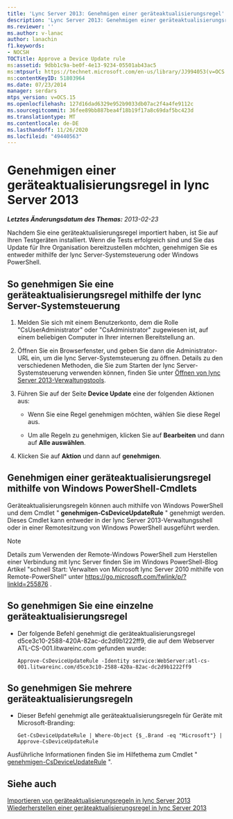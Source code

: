 ```yaml
---
title: 'Lync Server 2013: Genehmigen einer geräteaktualisierungsregel'
description: 'Lync Server 2013: Genehmigen einer geräteaktualisierungsregel'
ms.reviewer: ''
ms.author: v-lanac
author: lanachin
f1.keywords:
- NOCSH
TOCTitle: Approve a Device Update rule
ms:assetid: 9dbb1c9a-be0f-4e13-9234-05501ab43ac5
ms:mtpsurl: https://technet.microsoft.com/en-us/library/JJ994053(v=OCS.15)
ms:contentKeyID: 51803964
ms.date: 07/23/2014
manager: serdars
mtps_version: v=OCS.15
ms.openlocfilehash: 127d16dad6329e952b9033db07ac2f4a4fe9112c
ms.sourcegitcommit: 36fee89bb887bea4f18b19f17a8c69daf5bc423d
ms.translationtype: MT
ms.contentlocale: de-DE
ms.lasthandoff: 11/26/2020
ms.locfileid: "49440563"
---
```

# <a name="approve-a-device-update-rule-in-lync-server-2013"></a>Genehmigen einer geräteaktualisierungsregel in lync Server 2013

<div data-xmlns="http://www.w3.org/1999/xhtml">

<div class="topic" data-xmlns="http://www.w3.org/1999/xhtml" data-msxsl="urn:schemas-microsoft-com:xslt" data-cs="https://msdn.microsoft.com/">

<div data-asp="https://msdn2.microsoft.com/asp">



</div>

<div id="mainSection">

<div id="mainBody">

<span> </span>

_**Letztes Änderungsdatum des Themas:** 2013-02-23_

Nachdem Sie eine geräteaktualisierungsregel importiert haben, ist Sie auf Ihren Testgeräten installiert. Wenn die Tests erfolgreich sind und Sie das Update für Ihre Organisation bereitzustellen möchten, genehmigen Sie es entweder mithilfe der lync Server-Systemsteuerung oder Windows PowerShell.

<div>

## <a name="to-approve-a-device-update-rule-by-using-lync-server-control-panel"></a>So genehmigen Sie eine geräteaktualisierungsregel mithilfe der lync Server-Systemsteuerung

1.  Melden Sie sich mit einem Benutzerkonto, dem die Rolle "CsUserAdministrator" oder "CsAdministrator" zugewiesen ist, auf einem beliebigen Computer in Ihrer internen Bereitstellung an.

2.  Öffnen Sie ein Browserfenster, und geben Sie dann die Administrator-URL ein, um die lync Server-Systemsteuerung zu öffnen. Details zu den verschiedenen Methoden, die Sie zum Starten der lync Server-Systemsteuerung verwenden können, finden Sie unter [Öffnen von lync Server 2013-Verwaltungstools](lync-server-2013-open-lync-server-administrative-tools.md).

3.  Führen Sie auf der Seite **Device Update** eine der folgenden Aktionen aus:
    
      - Wenn Sie eine Regel genehmigen möchten, wählen Sie diese Regel aus.
    
      - Um alle Regeln zu genehmigen, klicken Sie auf **Bearbeiten** und dann auf **Alle auswählen**.

4.  Klicken Sie auf **Aktion** und dann auf **genehmigen**.

</div>

<div>

## <a name="approving-a-device-update-rule-by-using-windows-powershell-cmdlets"></a>Genehmigen einer geräteaktualisierungsregel mithilfe von Windows PowerShell-Cmdlets

Geräteaktualisierungsregeln können auch mithilfe von Windows PowerShell und dem Cmdlet " **genehmigen-CsDeviceUpdateRule** " genehmigt werden. Dieses Cmdlet kann entweder in der lync Server 2013-Verwaltungsshell oder in einer Remotesitzung von Windows PowerShell ausgeführt werden.

<div>


> [!NOTE]  
> Details zum Verwenden der Remote-Windows PowerShell zum Herstellen einer Verbindung mit lync Server finden Sie im Windows PowerShell-Blog Artikel "schnell Start: Verwalten von Microsoft lync Server 2010 mithilfe von Remote-PowerShell" unter <A href="https://go.microsoft.com/fwlink/p/?linkid=255876">https://go.microsoft.com/fwlink/p/?linkId=255876</A> .



</div>

<div>

## <a name="to-approve-a-single-device-update-rule"></a>So genehmigen Sie eine einzelne geräteaktualisierungsregel

  - Der folgende Befehl genehmigt die geräteaktualisierungsregel d5ce3c10-2588-420A-82ac-dc2d9b1222ff9, die auf dem Webserver ATL-CS-001.litwareinc.com gefunden wurde:
    
        Approve-CsDeviceUpdateRule -Identity service:WebServer:atl-cs-001.litwareinc.com/d5ce3c10-2588-420a-82ac-dc2d9b1222ff9

</div>

<div>

## <a name="to-approve-multiple-device-update-rules"></a>So genehmigen Sie mehrere geräteaktualisierungsregeln

  - Dieser Befehl genehmigt alle geräteaktualisierungsregeln für Geräte mit Microsoft-Branding:
    
        Get-CsDeviceUpdateRule | Where-Object {$_.Brand -eq "Microsoft"} | Approve-CsDeviceUpdateRule

</div>

Ausführliche Informationen finden Sie im Hilfethema zum Cmdlet " [genehmigen-CsDeviceUpdateRule](https://docs.microsoft.com/powershell/module/skype/Approve-CsDeviceUpdateRule) ".

</div>

<div>

## <a name="see-also"></a>Siehe auch


[Importieren von geräteaktualisierungsregeln in lync Server 2013](lync-server-2013-import-device-update-rules.md)  
[Wiederherstellen einer geräteaktualisierungsregel in lync Server 2013](lync-server-2013-restore-a-device-update-rule.md)  
  

</div>

</div>

<span> </span>

</div>

</div>

</div>


